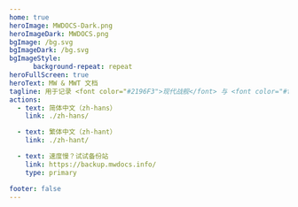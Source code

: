 ```yaml
---
home: true
heroImage: MWDOCS-Dark.png
heroImageDark: MWDOCS.png
bgImage: /bg.svg
bgImageDark: /bg.svg
bgImageStyle:
      background-repeat: repeat
heroFullScreen: true
heroText: MW & MWT 文档
tagline: 用于记录 <font color="#2196F3">现代战舰</font> 与 <font color="#fb8b05">现代战争：坦克</font> 内容的文档网站 🍂
actions:
  - text: 简体中文（zh-hans）
    link: ./zh-hans/

  - text: 繁体中文（zh-hant）
    link: ./zh-hant/

  - text: 速度慢？试试备份站
    link: https://backup.mwdocs.info/
    type: primary

footer: false
---
```

